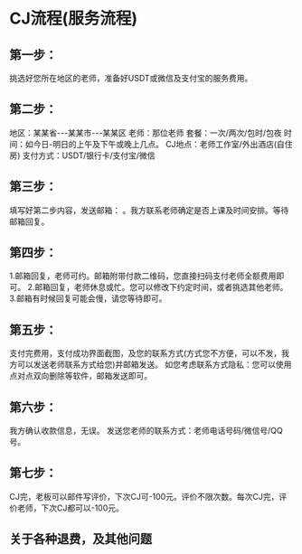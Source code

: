 # CJ流程(服务流程)

## 第一步：
挑选好您所在地区的老师，准备好USDT或微信及支付宝的服务费用。

## 第二步：
地区：某某省---某某市---某某区
老师：那位老师
套餐：一次/两次/包时/包夜
时间：如今日-明日的上午及下午或晚上几点。
CJ地点：老师工作室/外出酒店(自住房)
支付方式：USDT/银行卡/支付宝/微信

## 第三步：
填写好第二步内容，发送邮箱：          。我方联系老师确定是否上课及时间安排。等待邮箱回复。

## 第四步：
1.邮箱回复，老师可约。邮箱附带付款二维码，您直接扫码支付老师全额费用即可。
2.邮箱回复，老师休息或忙。您可以修改下约定时间，或者挑选其他老师。
3.邮箱有时候回复可能会慢，请您等待即可。

## 第五步：
支付完费用，支付成功界面截图，及您的联系方式(方式您不方便，可以不发，我方可以发送老师联系方式给您)并邮箱发送。
如您考虑联系方式隐私：您可以使用点对点双向删除等软件，邮箱发送即可。

## 第六步：
我方确认收款信息，无误。
发送您老师的联系方式：老师电话号码/微信号/QQ号。

## 第七步：
CJ完，老板可以邮件写评价，下次CJ可-100元。评价不限次数。每次CJ完，评价老师，下次CJ都可以-100元。


## 关于各种退费，及其他问题









